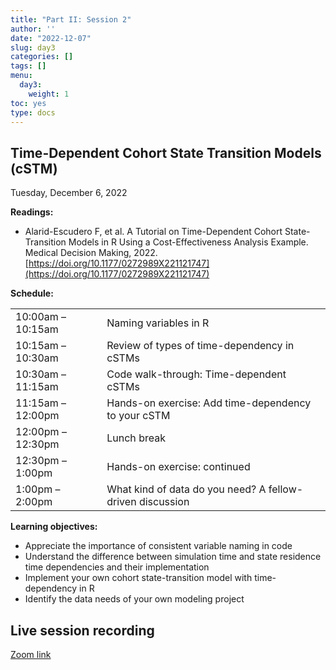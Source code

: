 ```yaml
---
title: "Part II: Session 2"
author: ''
date: "2022-12-07"
slug: day3
categories: []
tags: []
menu:
  day3:
    weight: 1
toc: yes
type: docs
---
```


## Time-Dependent Cohort State Transition Models (cSTM)

Tuesday, December 6, 2022

**Readings:**

-	Alarid-Escudero F, et al. A Tutorial on Time-Dependent Cohort State-Transition Models in R Using a Cost-Effectiveness Analysis Example. Medical Decision Making, 2022. [https://doi.org/10.1177/0272989X221121747](https://doi.org/10.1177/0272989X221121747)


**Schedule:**

|                            |            |
|---------------|:-----------------------------------------|
| 10:00am – 10:15am   | Naming variables in R |
| 10:15am – 10:30am  | Review of types of time-dependency in cSTMs | 
| 10:30am – 11:15am | Code walk-through: Time-dependent cSTMs |
| 11:15am – 12:00pm | Hands-on exercise: Add time-dependency to your cSTM | 
| 12:00pm – 12:30pm  | Lunch break | 
| 12:30pm – 1:00pm | Hands-on exercise: continued |
| 1:00pm –  2:00pm | What kind of data do you need? A fellow-driven discussion |


**Learning objectives:**

-	Appreciate the importance of consistent variable naming in code
-	Understand the difference between simulation time and state residence time dependencies and their implementation
-	Implement your own cohort state-transition model with time-dependency in R
-	Identify the data needs of your own modeling project

## Live session recording

[Zoom link](https://urldefense.com/v3/__https://umn.zoom.us/rec/share/eMEwH3jiSYrjEulduTOu99uIV1peEPStj9w7TNgZXR3e60Mx2ygzYqvZtIHZU3Yu.EfV3LnuK4zOGXKsO__;!!D0zGoin7BXfl!9jT4d6b4ykOjuSkn6syCZWYV2YLuaWm82Lj46pve9L8UX_N2wcxaWqsc8ge_XChWXoM7HnUra3aahXYrxw$)

